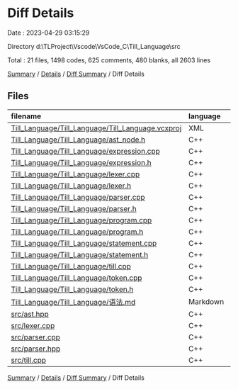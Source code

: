 # Diff Details

Date : 2023-04-29 03:15:29

Directory d:\\TLProject\\Vscode\\VsCode_C\\Till_Language\\src

Total : 21 files,  1498 codes, 625 comments, 480 blanks, all 2603 lines

[Summary](results.md) / [Details](details.md) / [Diff Summary](diff.md) / Diff Details

## Files
| filename | language | code | comment | blank | total |
| :--- | :--- | ---: | ---: | ---: | ---: |
| [Till_Language/Till_Language/Till_Language.vcxproj](/Till_Language/Till_Language/Till_Language.vcxproj) | XML | -166 | 0 | 0 | -166 |
| [Till_Language/Till_Language/ast_node.h](/Till_Language/Till_Language/ast_node.h) | C++ | -21 | 0 | -3 | -24 |
| [Till_Language/Till_Language/expression.cpp](/Till_Language/Till_Language/expression.cpp) | C++ | -17 | 0 | -5 | -22 |
| [Till_Language/Till_Language/expression.h](/Till_Language/Till_Language/expression.h) | C++ | -24 | 0 | -5 | -29 |
| [Till_Language/Till_Language/lexer.cpp](/Till_Language/Till_Language/lexer.cpp) | C++ | -200 | 0 | -14 | -214 |
| [Till_Language/Till_Language/lexer.h](/Till_Language/Till_Language/lexer.h) | C++ | -25 | -34 | -13 | -72 |
| [Till_Language/Till_Language/parser.cpp](/Till_Language/Till_Language/parser.cpp) | C++ | -95 | -9 | -21 | -125 |
| [Till_Language/Till_Language/parser.h](/Till_Language/Till_Language/parser.h) | C++ | -40 | 0 | -5 | -45 |
| [Till_Language/Till_Language/program.cpp](/Till_Language/Till_Language/program.cpp) | C++ | -23 | -1 | -5 | -29 |
| [Till_Language/Till_Language/program.h](/Till_Language/Till_Language/program.h) | C++ | -14 | -7 | -4 | -25 |
| [Till_Language/Till_Language/statement.cpp](/Till_Language/Till_Language/statement.cpp) | C++ | -28 | 0 | -5 | -33 |
| [Till_Language/Till_Language/statement.h](/Till_Language/Till_Language/statement.h) | C++ | -24 | -3 | -5 | -32 |
| [Till_Language/Till_Language/till.cpp](/Till_Language/Till_Language/till.cpp) | C++ | -62 | -9 | -12 | -83 |
| [Till_Language/Till_Language/token.cpp](/Till_Language/Till_Language/token.cpp) | C++ | -80 | 0 | -11 | -91 |
| [Till_Language/Till_Language/token.h](/Till_Language/Till_Language/token.h) | C++ | -54 | 0 | -5 | -59 |
| [Till_Language/Till_Language/语法.md](/Till_Language/Till_Language/%E8%AF%AD%E6%B3%95.md) | Markdown | -5 | 0 | 0 | -5 |
| [src/ast.hpp](/src/ast.hpp) | C++ | 107 | 12 | 16 | 135 |
| [src/lexer.cpp](/src/lexer.cpp) | C++ | 1,237 | 362 | 324 | 1,923 |
| [src/parser.cpp](/src/parser.cpp) | C++ | 940 | 263 | 229 | 1,432 |
| [src/parser.hpp](/src/parser.hpp) | C++ | 68 | 36 | 14 | 118 |
| [src/till.cpp](/src/till.cpp) | C++ | 24 | 15 | 10 | 49 |

[Summary](results.md) / [Details](details.md) / [Diff Summary](diff.md) / Diff Details